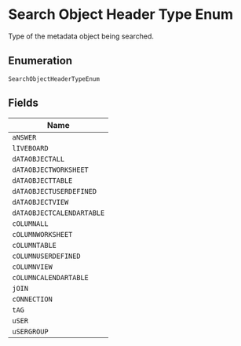 
# Search Object Header Type Enum

Type of the metadata object being searched.

## Enumeration

`SearchObjectHeaderTypeEnum`

## Fields

| Name |
|  --- |
| `aNSWER` |
| `lIVEBOARD` |
| `dATAOBJECTALL` |
| `dATAOBJECTWORKSHEET` |
| `dATAOBJECTTABLE` |
| `dATAOBJECTUSERDEFINED` |
| `dATAOBJECTVIEW` |
| `dATAOBJECTCALENDARTABLE` |
| `cOLUMNALL` |
| `cOLUMNWORKSHEET` |
| `cOLUMNTABLE` |
| `cOLUMNUSERDEFINED` |
| `cOLUMNVIEW` |
| `cOLUMNCALENDARTABLE` |
| `jOIN` |
| `cONNECTION` |
| `tAG` |
| `uSER` |
| `uSERGROUP` |

